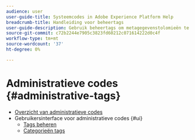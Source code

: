 ```yaml
---
audience: user
user-guide-title: Systeemcodes in Adobe Experience Platform Help
breadcrumb-title: Handleiding voor beheertags
user-guide-description: Gebruik beheertags om metagegevenstolomieën te beheren. Leer hoe u tagcategorieën en -tags maakt.
source-git-commit: c72b2244e7905c3823fd60212c071614222d0c4f
workflow-type: tm+mt
source-wordcount: '37'
ht-degree: 0%

---
```



# Administratieve codes {#administrative-tags}

* [Overzicht van administratieve codes](overview.md)
* Gebruikersinterface voor administratieve codes {#ui}
   * [Tags beheren](ui/managing-tags.md)
   * [Categorieën tags](ui/tags-categories.md)
